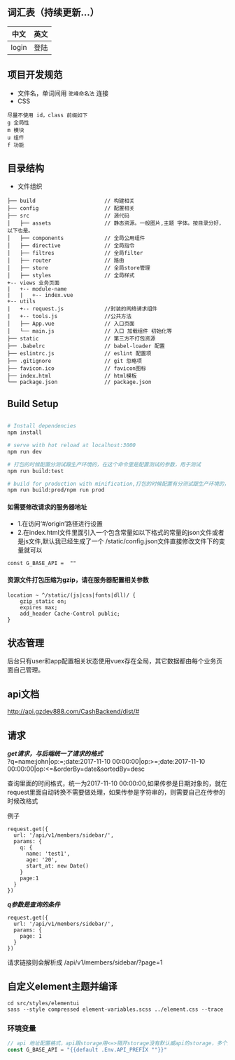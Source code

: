 ## 词汇表（持续更新...）
| 中文 | 英文 |
| --- | --- |
| login | 登陆 |

## 项目开发规范
* 文件名，单词间用 `驼峰命名法` 连接
* CSS

```
尽量不使用 id，class 前缀如下
g 全局性
m 模块
u 组件
f 功能
```

## 目录结构
* 文件组织

```shell
├── build                      // 构建相关  
├── config                     // 配置相关
├── src                        // 源代码
│   ├── assets                 // 静态资源。一般图片,主题 字体。按目录分好，以下也是。
│   ├── components             // 全局公用组件
│   ├── directive              // 全局指令
│   ├── filtres                // 全局filter
│   ├── router                 // 路由
│   ├── store                  // 全局store管理
│   ├── styles                 // 全局样式
+-- views 业务页面
|   +-- module-name
|   |   +-- index.vue
+-- utils
|   +-- request.js             //封装的网络请求组件
|   +-- tools.js               //公共方法
│   ├── App.vue                // 入口页面
│   └── main.js                // 入口 加载组件 初始化等
├── static                     // 第三方不打包资源
├── .babelrc                   // babel-loader 配置
├── eslintrc.js                // eslint 配置项
├── .gitignore                 // git 忽略项
├── favicon.ico                // favicon图标
├── index.html                 // html模板
└── package.json               // package.json

```

## Build Setup

``` bash

# Install dependencies
npm install

# serve with hot reload at localhost:3000
npm run dev

# 打包的时候配置分测试跟生产环境的，在这个命令里是配置测试的参数，用于测试
npm run build:test

# build for production with minification,打包的时候配置有分测试跟生产环境的，在这个命令里是配置生成环境的参数，用于发布
npm run build:prod/npm run prod

```

#### 如需要修改请求的服务器地址
* 1.在访问‘#/origin’路径进行设置
* 2.在index.html文件里面引入一个包含常量如以下格式的常量的json文件或者是js文件,默认我已经生成了一个 /static/config.json文件直接修改文件下的变量就可以
```
const G_BASE_API =  ""
```

#### 资源文件打包压缩为gzip，请在服务器配置相关参数
```
location ~ ^/static/(js|css|fonts|dll)/ {
    gzip_static on;
    expires max;
    add_header Cache-Control public;
}
```

## 状态管理
后台只有user和app配置相关状态使用vuex存在全局，其它数据都由每个业务页面自己管理。

## api文档
http://api.gzdev888.com/CashBackend/dist/#

## 请求

***get请求，与后端统一了请求的格式***  
?q=name:john|op:=;date:2017-11-10 00:00:00|op:>=;date:2017-11-10 00:00:00|op:<=&orderBy=date&sortedBy=desc

查询里面的时间格式，统一为2017-11-10 00:00:00,如果传参是日期对象的，就在request里面自动转换不需要做处理，如果传参是字符串的，则需要自己在传参的时候改格式

例子
```
request.get({
  url: '/api/v1/members/sidebar/',
  params: {
    q: {
      name: 'test1',
      age: '20',
      start_at: new Date()
    }
    page:1
  }
})
```  


***q参数是查询的条件***    
```  
request.get({
  url: '/api/v1/members/sidebar/',
  params: {
    page: 1
  }
})
```  

请求链接则会解析成 /api/v1/members/sidebar/?page=1

## 自定义element主题并编译

```
cd src/styles/elementui
sass --style compressed element-variables.scss ../element.css --trace
```

### 环境变量
``` javascript
// api 地址配置格式，api跟storage用<=>隔开storage没有默认威api的storage，多个配置之间用“,”隔开
const G_BASE_API = "{{default .Env.API_PREFIX ""}}"
```